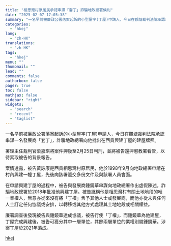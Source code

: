 ```yaml
---
title: "相思灣村原居民承認串謀「套丁」詐騙地政總署候判"
date: "2025-02-07 17:05:38"
summary: "一名早前被廉政公署落案起訴的小型屋宇(丁屋)申請人，今日在觀塘裁判法院承認串謀一名發展商「套丁」，詐..."
categories:
  - "hkej"
lang:
  - "zh-HK"
translations:
  - "zh-HK"
tags:
  - "hkej"
menu: ""
thumbnail: ""
lead: ""
comments: false
authorbox: false
pager: true
toc: false
mathjax: false
sidebar: "right"
widgets:
  - "search"
  - "recent"
  - "taglist"
---
```


一名早前被廉政公署落案起訴的小型屋宇(丁屋)申請人，今日在觀塘裁判法院承認串謀一名發展商「套丁」，詐騙地政總署向他批出在西貢興建丁屋的建屋牌照。

署理主任裁判官梁嘉琪將案件押後至2月25日判刑，並將被告還押懲教署看管，以待索取被告的背景報告。

案情透露，被告黃詠康是西貢相思灣村原居民，他於1998年9月向地政總署申請在村內興建一幢丁屋，先後向該署遞交多份文件及與該署人員會面。

在申請興建丁屋的過程中，被告與發展商鍾鏡華串謀向地政總署作出虛假陳述，詐騙地政總署於2018年批准他興建丁屋。被告訛稱他是相思灣村有關土地地段的唯一業權人，無意亦從來沒有將「丁權」售予其他人士或發展商，而他亦從未與任何人士訂定任何協議或安排，以轉移或其他方式處理其土地地段或相關權益。

廉署調查後發現被告與鍾鏡華達成協議，被告行使「丁權」，而鍾鏡華為他建屋，丁屋完成興建後，被告可獲分其中一層單位，其餘兩層單位的業權則屬鍾鏡華。涉案丁屋於2021年落成。

[hkej](https://www2.hkej.com/instantnews/current/article/3995207/%E7%9B%B8%E6%80%9D%E7%81%A3%E6%9D%91%E5%8E%9F%E5%B1%85%E6%B0%91%E6%89%BF%E8%AA%8D%E4%B8%B2%E8%AC%80%E3%80%8C%E5%A5%97%E4%B8%81%E3%80%8D%E8%A9%90%E9%A8%99%E5%9C%B0%E6%94%BF%E7%B8%BD%E7%BD%B2%E5%80%99%E5%88%A4)
